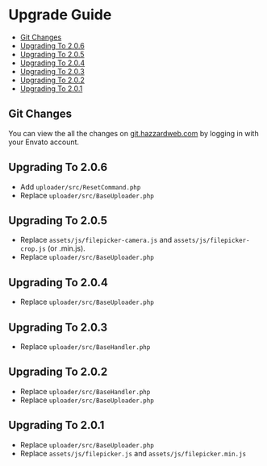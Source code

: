 # Upgrade Guide

- [Git Changes](#git-changes)
- [Upgrading To 2.0.6](#upgrading-to-206)
- [Upgrading To 2.0.5](#upgrading-to-205)
- [Upgrading To 2.0.4](#upgrading-to-204)
- [Upgrading To 2.0.3](#upgrading-to-203)
- [Upgrading To 2.0.2](#upgrading-to-202)
- [Upgrading To 2.0.1](#upgrading-to-201)

## Git Changes

You can view the all the changes on [git.hazzardweb.com](http://git.hazzardweb.com) by logging in with your Envato account.

## Upgrading To 2.0.6

- Add `uploader/src/ResetCommand.php` 
- Replace `uploader/src/BaseUploader.php`

## Upgrading To 2.0.5

- Replace `assets/js/filepicker-camera.js` and `assets/js/filepicker-crop.js` (or .min.js).
- Replace `uploader/src/BaseUploader.php`

## Upgrading To 2.0.4

- Replace `uploader/src/BaseUploader.php`

## Upgrading To 2.0.3

- Replace `uploader/src/BaseHandler.php`

## Upgrading To 2.0.2

- Replace `uploader/src/BaseHandler.php`
- Replace `uploader/src/BaseUploader.php`

## Upgrading To 2.0.1

- Replace `uploader/src/BaseUploader.php`
- Replace `assets/js/filepicker.js` and `assets/js/filepicker.min.js`
